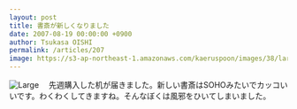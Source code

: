 ```yaml
---
layout: post
title: 書斎が新しくなりました
date: 2007-08-19 00:00:00 +0900
author: Tsukasa OISHI
permalink: /articles/207
image: https://s3-ap-northeast-1.amazonaws.com/kaeruspoon/images/38/large.JPG?1300873898
---
```


![Large](https://s3-ap-northeast-1.amazonaws.com/kaeruspoon/images/38/large.JPG?1300873898)
　先週購入した机が届きました。新しい書斎はSOHOみたいでカッコいいです。わくわくしてきますね。そんなぼくは風邪をひいてしまいました。

